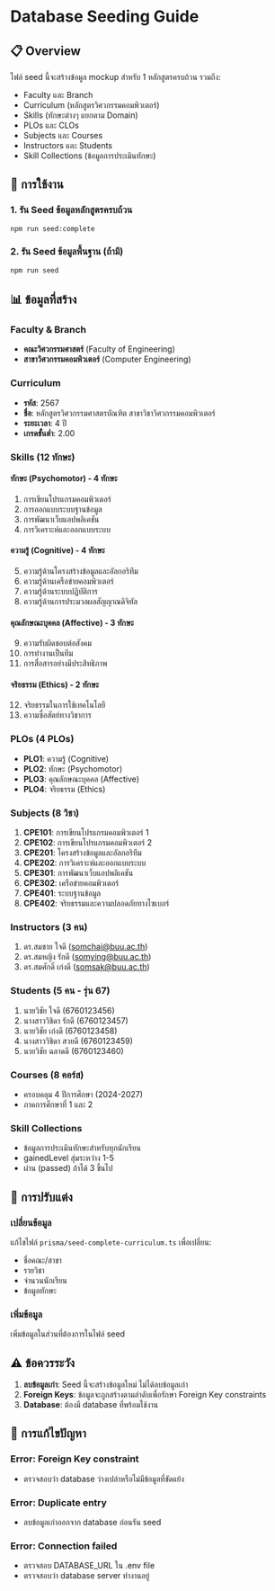 # Database Seeding Guide

## 📋 Overview

ไฟล์ seed นี้จะสร้างข้อมูล mockup สำหรับ 1 หลักสูตรครบถ้วน รวมถึง:
- Faculty และ Branch
- Curriculum (หลักสูตรวิศวกรรมคอมพิวเตอร์)
- Skills (ทักษะต่างๆ แยกตาม Domain)
- PLOs และ CLOs
- Subjects และ Courses
- Instructors และ Students
- Skill Collections (ข้อมูลการประเมินทักษะ)

## 🚀 การใช้งาน

### 1. รัน Seed ข้อมูลหลักสูตรครบถ้วน

```bash
npm run seed:complete
```

### 2. รัน Seed ข้อมูลพื้นฐาน (ถ้ามี)

```bash
npm run seed
```

## 📊 ข้อมูลที่สร้าง

### Faculty & Branch
- **คณะวิศวกรรมศาสตร์** (Faculty of Engineering)
- **สาขาวิศวกรรมคอมพิวเตอร์** (Computer Engineering)

### Curriculum
- **รหัส**: 2567
- **ชื่อ**: หลักสูตรวิศวกรรมศาสตรบัณฑิต สาขาวิชาวิศวกรรมคอมพิวเตอร์
- **ระยะเวลา**: 4 ปี
- **เกรดขั้นต่ำ**: 2.00

### Skills (12 ทักษะ)
#### ทักษะ (Psychomotor) - 4 ทักษะ
1. การเขียนโปรแกรมคอมพิวเตอร์
2. การออกแบบระบบฐานข้อมูล
3. การพัฒนาเว็บแอปพลิเคชัน
4. การวิเคราะห์และออกแบบระบบ

#### ความรู้ (Cognitive) - 4 ทักษะ
5. ความรู้ด้านโครงสร้างข้อมูลและอัลกอริทึม
6. ความรู้ด้านเครือข่ายคอมพิวเตอร์
7. ความรู้ด้านระบบปฏิบัติการ
8. ความรู้ด้านการประมวลผลสัญญาณดิจิทัล

#### คุณลักษณะบุคคล (Affective) - 3 ทักษะ
9. ความรับผิดชอบต่อสังคม
10. การทำงานเป็นทีม
11. การสื่อสารอย่างมีประสิทธิภาพ

#### จริยธรรม (Ethics) - 2 ทักษะ
12. จริยธรรมในการใช้เทคโนโลยี
13. ความซื่อสัตย์ทางวิชาการ

### PLOs (4 PLOs)
- **PLO1**: ความรู้ (Cognitive)
- **PLO2**: ทักษะ (Psychomotor)
- **PLO3**: คุณลักษณะบุคคล (Affective)
- **PLO4**: จริยธรรม (Ethics)

### Subjects (8 วิชา)
1. **CPE101**: การเขียนโปรแกรมคอมพิวเตอร์ 1
2. **CPE102**: การเขียนโปรแกรมคอมพิวเตอร์ 2
3. **CPE201**: โครงสร้างข้อมูลและอัลกอริทึม
4. **CPE202**: การวิเคราะห์และออกแบบระบบ
5. **CPE301**: การพัฒนาเว็บแอปพลิเคชัน
6. **CPE302**: เครือข่ายคอมพิวเตอร์
7. **CPE401**: ระบบฐานข้อมูล
8. **CPE402**: จริยธรรมและความปลอดภัยทางไซเบอร์

### Instructors (3 คน)
1. ดร.สมชาย ใจดี (somchai@buu.ac.th)
2. ดร.สมหญิง รักดี (somying@buu.ac.th)
3. ดร.สมศักดิ์ เก่งดี (somsak@buu.ac.th)

### Students (5 คน - รุ่น 67)
1. นายวิชัย ใจดี (6760123456)
2. นางสาววิชิดา รักดี (6760123457)
3. นายวิชัย เก่งดี (6760123458)
4. นางสาววิชิดา สวยดี (6760123459)
5. นายวิชัย ฉลาดดี (6760123460)

### Courses (8 คอร์ส)
- ครอบคลุม 4 ปีการศึกษา (2024-2027)
- ภาคการศึกษาที่ 1 และ 2

### Skill Collections
- ข้อมูลการประเมินทักษะสำหรับทุกนักเรียน
- gainedLevel สุ่มระหว่าง 1-5
- ผ่าน (passed) ถ้าได้ 3 ขึ้นไป

## 🔧 การปรับแต่ง

### เปลี่ยนข้อมูล
แก้ไขไฟล์ `prisma/seed-complete-curriculum.ts` เพื่อเปลี่ยน:
- ชื่อคณะ/สาขา
- รายวิชา
- จำนวนนักเรียน
- ข้อมูลทักษะ

### เพิ่มข้อมูล
เพิ่มข้อมูลในส่วนที่ต้องการในไฟล์ seed

## ⚠️ ข้อควรระวัง

1. **ลบข้อมูลเก่า**: Seed นี้จะสร้างข้อมูลใหม่ ไม่ได้ลบข้อมูลเก่า
2. **Foreign Keys**: ข้อมูลจะถูกสร้างตามลำดับเพื่อรักษา Foreign Key constraints
3. **Database**: ต้องมี database ที่พร้อมใช้งาน

## 🐛 การแก้ไขปัญหา

### Error: Foreign Key constraint
- ตรวจสอบว่า database ว่างเปล่าหรือไม่มีข้อมูลที่ขัดแย้ง

### Error: Duplicate entry
- ลบข้อมูลเก่าออกจาก database ก่อนรัน seed

### Error: Connection failed
- ตรวจสอบ DATABASE_URL ใน .env file
- ตรวจสอบว่า database server ทำงานอยู่ 